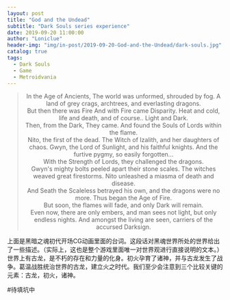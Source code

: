 ```yaml
---
layout: post
title: "God and the Undead"
subtitle: "Dark Souls series experience"
date: 2019-09-20 11:00:00
author: "Loniclue"
header-img: "img/in-post/2019-09-20-God-and-the-Undead/dark-souls.jpg"
catalog: true
tags: 
  - Dark Souls
  - Game
  - Metroidvania
---
```

	
<blockquote><p align="center">In the Age of Ancients,
The world was unformed, shrouded by fog.
A land of grey crags, archtrees, and everlasting dragons.<br>
But then there was Fire
And with Fire came Disparity. Heat and cold, life and death, and of course.. Light and Dark.  <br>
Then, from the Dark, They came.
And found the Souls of Lords within the flame.  <br>
Nito, the first of the dead.
The Witch of Izalith, and her daughters of chaos.
Gwyn, the Lord of Sunlight, and his faithful knights.
And the furtive pygmy, so easily forgotten...  <br>
With the Strength of Lords, they challenged the dragons.  <br>
Gwyn's mighty bolts peeled apart their stone scales.
The witches weaved great firestorms.
Nito unleashed a miasma of death and disease.  <br>
And Seath the Scaleless betrayed his own, and the dragons were no more.
Thus began the Age of Fire.  <br>
But soon, the flames will fade, and only Dark will remain.  <br>
Even now, there are only embers, and man sees not light, but only endless nights.
And amongst the living are seen, carriers of the accursed Darksign.</p>
</blockquote>


上面是黑暗之魂初代开场CG动画里面的台词。这段话对黑魂世界所处的世界给出了一些描述。（实际上，这也是整个游戏里面唯一对世界观进行直接说明的文本。）
世界上有古龙，是不朽的存在和力量的化身。初火孕育了诸神，并与古龙发生了战争。葛温战胜统治世界的古龙，建立火之时代。我们至少会注意到三个比较关键的元素：古龙，初火，诸神。  

#待填坑中

